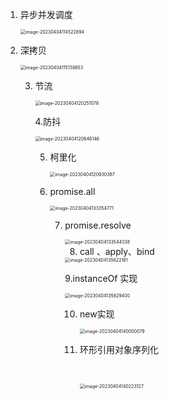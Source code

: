 1. 异步并发调度

   <img src="C:\Users\firefly-g\AppData\Roaming\Typora\typora-user-images\image-20230404114522894.png" alt="image-20230404114522894" style="zoom:50%;" />

2. 深拷贝

   <img src="C:\Users\firefly-g\AppData\Roaming\Typora\typora-user-images\image-20230404115138653.png" alt="image-20230404115138653" style="zoom:50%;" />

   3. 节流

      <img src="C:\Users\firefly-g\AppData\Roaming\Typora\typora-user-images\image-20230404120251078.png" alt="image-20230404120251078" style="zoom:50%;" />

      4.防抖

      <img src="C:\Users\firefly-g\AppData\Roaming\Typora\typora-user-images\image-20230404120646146.png" alt="image-20230404120646146" style="zoom:50%;" />

      5. 柯里化

         <img src="C:\Users\firefly-g\AppData\Roaming\Typora\typora-user-images\image-20230404120930387.png" alt="image-20230404120930387" style="zoom:50%;" />

      6. promise.all

         <img src="C:\Users\firefly-g\AppData\Roaming\Typora\typora-user-images\image-20230404133354771.png" alt="image-20230404133354771" style="zoom:50%;" />

         7. promise.resolve

            <img src="C:\Users\firefly-g\AppData\Roaming\Typora\typora-user-images\image-20230404133544338.png" alt="image-20230404133544338" style="zoom:50%;" />

            8. call 、apply、bind

            <img src="C:\Users\firefly-g\AppData\Roaming\Typora\typora-user-images\image-20230404135622181.png" alt="image-20230404135622181" style="zoom:50%;" />

            

            9.instanceOf 实现

            <img src="C:\Users\firefly-g\AppData\Roaming\Typora\typora-user-images\image-20230404135829400.png" alt="image-20230404135829400" style="zoom:50%;" />

            

            10. new实现

                <img src="C:\Users\firefly-g\AppData\Roaming\Typora\typora-user-images\image-20230404140000079.png" alt="image-20230404140000079" style="zoom:50%;" />

            11. 环形引用对象序列化

                ​	

                <img src="C:\Users\firefly-g\AppData\Roaming\Typora\typora-user-images\image-20230404140223127.png" alt="image-20230404140223127" style="zoom:50%;" />

            

            

            

   

​				



